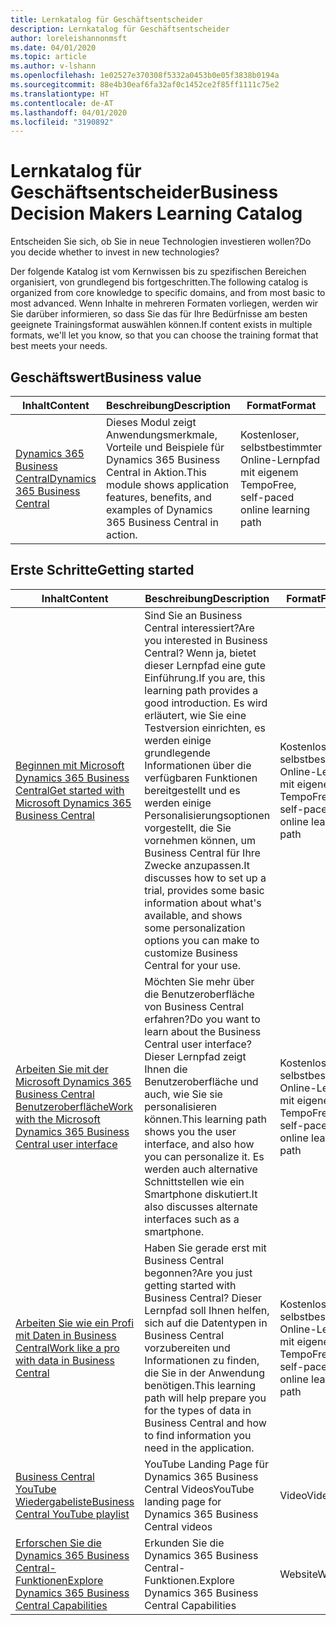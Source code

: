 ```yaml
---
title: Lernkatalog für Geschäftsentscheider
description: Lernkatalog für Geschäftsentscheider
author: loreleishannonmsft
ms.date: 04/01/2020
ms.topic: article
ms.author: v-lshann
ms.openlocfilehash: 1e02527e370308f5332a0453b0e05f3838b0194a
ms.sourcegitcommit: 88e4b30eaf6fa32af0c1452ce2f85ff1111c75e2
ms.translationtype: HT
ms.contentlocale: de-AT
ms.lasthandoff: 04/01/2020
ms.locfileid: "3190892"
---
```

# <a name="business-decision-makers-learning-catalog"></a><span data-ttu-id="fc382-103">Lernkatalog für Geschäftsentscheider</span><span class="sxs-lookup"><span data-stu-id="fc382-103">Business Decision Makers Learning Catalog</span></span>

<span data-ttu-id="fc382-104">Entscheiden Sie sich, ob Sie in neue Technologien investieren wollen?</span><span class="sxs-lookup"><span data-stu-id="fc382-104">Do you decide whether to invest in new technologies?</span></span>

<span data-ttu-id="fc382-105">Der folgende Katalog ist vom Kernwissen bis zu spezifischen Bereichen organisiert, von grundlegend bis fortgeschritten.</span><span class="sxs-lookup"><span data-stu-id="fc382-105">The following catalog is organized from core knowledge to specific domains, and from most basic to most advanced.</span></span> <span data-ttu-id="fc382-106">Wenn Inhalte in mehreren Formaten vorliegen, werden wir Sie darüber informieren, so dass Sie das für Ihre Bedürfnisse am besten geeignete Trainingsformat auswählen können.</span><span class="sxs-lookup"><span data-stu-id="fc382-106">If content exists in multiple formats, we'll let you know, so that you can choose the training format that best meets your needs.</span></span>  

## <a name="business-value"></a><span data-ttu-id="fc382-107">Geschäftswert<a name="busvalue"></a></span><span class="sxs-lookup"><span data-stu-id="fc382-107">Business value<a name="busvalue"></a></span></span>

| <span data-ttu-id="fc382-108">Inhalt</span><span class="sxs-lookup"><span data-stu-id="fc382-108">Content</span></span>                                                                 | <span data-ttu-id="fc382-109">Beschreibung</span><span class="sxs-lookup"><span data-stu-id="fc382-109">Description</span></span>                                                                                                | <span data-ttu-id="fc382-110">Format</span><span class="sxs-lookup"><span data-stu-id="fc382-110">Format</span></span>                                | <span data-ttu-id="fc382-111">Länge</span><span class="sxs-lookup"><span data-stu-id="fc382-111">Length</span></span>     |
|----------------------------------------------------------------------------------------------------------------|------------------------------------------------------------------------------------------------------------|---------------------------------------|------------|
| [<span data-ttu-id="fc382-112">Dynamics 365 Business Central</span><span class="sxs-lookup"><span data-stu-id="fc382-112">Dynamics 365 Business Central</span></span>](https://docs.microsoft.com/learn/modules/dynamics-365-business-central/) | <span data-ttu-id="fc382-113">Dieses Modul zeigt Anwendungsmerkmale, Vorteile und Beispiele für Dynamics 365 Business Central in Aktion.</span><span class="sxs-lookup"><span data-stu-id="fc382-113">This module shows application features, benefits, and examples of Dynamics 365 Business Central in action.</span></span> | <span data-ttu-id="fc382-114">Kostenloser, selbstbestimmter Online-Lernpfad mit eigenem Tempo</span><span class="sxs-lookup"><span data-stu-id="fc382-114">Free, self-paced online learning path</span></span> | <span data-ttu-id="fc382-115">24 Minuten</span><span class="sxs-lookup"><span data-stu-id="fc382-115">24 minutes</span></span> |

## <a name="getting-started"></a><span data-ttu-id="fc382-116">Erste Schritte<a name="get-started"></a></span><span class="sxs-lookup"><span data-stu-id="fc382-116">Getting started<a name="get-started"></a></span></span>

| <span data-ttu-id="fc382-117">Inhalt</span><span class="sxs-lookup"><span data-stu-id="fc382-117">Content</span></span>                                                                                                                             | <span data-ttu-id="fc382-118">Beschreibung</span><span class="sxs-lookup"><span data-stu-id="fc382-118">Description</span></span>                                                                                                                                                                                                                                                                                      | <span data-ttu-id="fc382-119">Format</span><span class="sxs-lookup"><span data-stu-id="fc382-119">Format</span></span>                                | <span data-ttu-id="fc382-120">Länge</span><span class="sxs-lookup"><span data-stu-id="fc382-120">Length</span></span>             |
|------------------------------------------------------------------------------------------------------------------------------------------------------------------------------|--------------------------------------------------------------------------------------------------------------------------------------------------------------------------------------------------------------------------------------------------------------------------------------------------|---------------------------------------|--------------------|
| [<span data-ttu-id="fc382-121">Beginnen mit Microsoft Dynamics 365 Business Central</span><span class="sxs-lookup"><span data-stu-id="fc382-121">Get started with Microsoft Dynamics 365 Business Central</span></span>](https://docs.microsoft.com/learn/paths/get-started-dynamics-365-business-central/)                          | <span data-ttu-id="fc382-122">Sind Sie an Business Central interessiert?</span><span class="sxs-lookup"><span data-stu-id="fc382-122">Are you interested in Business Central?</span></span> <span data-ttu-id="fc382-123">Wenn ja, bietet dieser Lernpfad eine gute Einführung.</span><span class="sxs-lookup"><span data-stu-id="fc382-123">If you are, this learning path provides a good introduction.</span></span> <span data-ttu-id="fc382-124">Es wird erläutert, wie Sie eine Testversion einrichten, es werden einige grundlegende Informationen über die verfügbaren Funktionen bereitgestellt und es werden einige Personalisierungsoptionen vorgestellt, die Sie vornehmen können, um Business Central für Ihre Zwecke anzupassen.</span><span class="sxs-lookup"><span data-stu-id="fc382-124">It discusses how to set up a trial, provides some basic information about what's available, and shows some personalization options you can make to customize Business Central for your use.</span></span> | <span data-ttu-id="fc382-125">Kostenloser, selbstbestimmter Online-Lernpfad mit eigenem Tempo</span><span class="sxs-lookup"><span data-stu-id="fc382-125">Free, self-paced online learning path</span></span> | <span data-ttu-id="fc382-126">3 Stunden 4 Minuten</span><span class="sxs-lookup"><span data-stu-id="fc382-126">3 hours 4 minutes</span></span>  |
| [<span data-ttu-id="fc382-127">Arbeiten Sie mit der Microsoft Dynamics 365 Business Central Benutzeroberfläche</span><span class="sxs-lookup"><span data-stu-id="fc382-127">Work with the Microsoft Dynamics 365 Business Central user interface</span></span>](https://docs.microsoft.com/learn/paths/work-with-user-interface-dynamics-365-business-central/) | <span data-ttu-id="fc382-128">Möchten Sie mehr über die Benutzeroberfläche von Business Central erfahren?</span><span class="sxs-lookup"><span data-stu-id="fc382-128">Do you want to learn about the Business Central user interface?</span></span> <span data-ttu-id="fc382-129">Dieser Lernpfad zeigt Ihnen die Benutzeroberfläche und auch, wie Sie sie personalisieren können.</span><span class="sxs-lookup"><span data-stu-id="fc382-129">This learning path shows you the user interface, and also how you can personalize it.</span></span> <span data-ttu-id="fc382-130">Es werden auch alternative Schnittstellen wie ein Smartphone diskutiert.</span><span class="sxs-lookup"><span data-stu-id="fc382-130">It also discusses alternate interfaces such as a smartphone.</span></span>                                                                               | <span data-ttu-id="fc382-131">Kostenloser, selbstbestimmter Online-Lernpfad mit eigenem Tempo</span><span class="sxs-lookup"><span data-stu-id="fc382-131">Free, self-paced online learning path</span></span> | <span data-ttu-id="fc382-132">2 Stunden 27 Minuten</span><span class="sxs-lookup"><span data-stu-id="fc382-132">2 hours 27 minutes</span></span> |
| [<span data-ttu-id="fc382-133">Arbeiten Sie wie ein Profi mit Daten in Business Central</span><span class="sxs-lookup"><span data-stu-id="fc382-133">Work like a pro with data in Business Central</span></span>](https://docs.microsoft.com/learn/paths/work-pro-data-dynamics-365-business-central)                                    | <span data-ttu-id="fc382-134">Haben Sie gerade erst mit Business Central begonnen?</span><span class="sxs-lookup"><span data-stu-id="fc382-134">Are you just getting started with Business Central?</span></span> <span data-ttu-id="fc382-135">Dieser Lernpfad soll Ihnen helfen, sich auf die Datentypen in Business Central vorzubereiten und Informationen zu finden, die Sie in der Anwendung benötigen.</span><span class="sxs-lookup"><span data-stu-id="fc382-135">This learning path will help prepare you for the types of data in Business Central and how to find information you need in the application.</span></span>                                                                                                  | <span data-ttu-id="fc382-136">Kostenloser, selbstbestimmter Online-Lernpfad mit eigenem Tempo</span><span class="sxs-lookup"><span data-stu-id="fc382-136">Free, self-paced online learning path</span></span> | <span data-ttu-id="fc382-137">2 Stunden 27 Minuten</span><span class="sxs-lookup"><span data-stu-id="fc382-137">2 hours 27 minutes</span></span> |
| [<span data-ttu-id="fc382-138">Business Central YouTube Wiedergabeliste</span><span class="sxs-lookup"><span data-stu-id="fc382-138">Business Central YouTube playlist</span></span>](https://www.youtube.com/playlist?list=PLcakwueIHoT-wVFPKUtmxlqcG1kJ0oqq4)                                                                | <span data-ttu-id="fc382-139">YouTube Landing Page für Dynamics 365 Business Central Videos</span><span class="sxs-lookup"><span data-stu-id="fc382-139">YouTube landing page for Dynamics 365 Business Central videos</span></span>                                                                                                                                                                                                                                    | <span data-ttu-id="fc382-140">Video</span><span class="sxs-lookup"><span data-stu-id="fc382-140">Video</span></span>                                 |                    |
| [<span data-ttu-id="fc382-141">Erforschen Sie die Dynamics 365 Business Central-Funktionen</span><span class="sxs-lookup"><span data-stu-id="fc382-141">Explore Dynamics 365 Business Central Capabilities</span></span>](https://dynamics.microsoft.com/business-central/capabilities/)                                                    | <span data-ttu-id="fc382-142">Erkunden Sie die Dynamics 365 Business Central-Funktionen.</span><span class="sxs-lookup"><span data-stu-id="fc382-142">Explore Dynamics 365 Business Central Capabilities</span></span>                                                                                                                                                                                                                                               | <span data-ttu-id="fc382-143">Website</span><span class="sxs-lookup"><span data-stu-id="fc382-143">Website</span></span>                               |                    |
